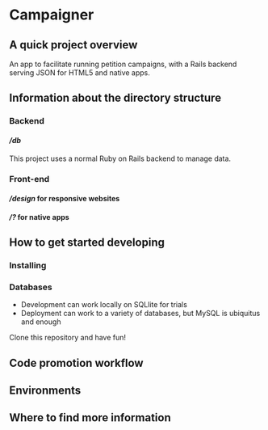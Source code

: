 Campaigner
=======================

## A quick project overview

An app to facilitate running petition campaigns, with a Rails backend serving JSON for HTML5 and native apps.

## Information about the directory structure

### Backend 

#### */db* 

This project uses a normal Ruby on Rails backend to manage data.

### Front-end

#### */design* for responsive websites

#### */?* for native apps

## How to get started developing

### Installing 

### Databases

* Development  can work locally on SQLlite for trials
* Deployment can work to a variety of databases, but MySQL is ubiquitus and enough

Clone this repository and have fun!

## Code promotion workflow

## Environments

## Where to find more information
